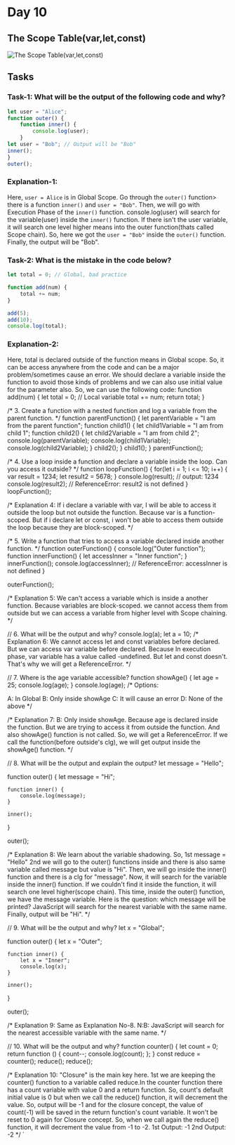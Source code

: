 # Day 10

## The Scope Table(var,let,const)
![The Scope Table(var,let,const)](https://github.com/user-attachments/assets/4af36545-3e96-4395-aae6-128debb912da)

## Tasks

### Task-1: What will be the output of the following code and why?
```js
let user = "Alice";
function outer() {
    function inner() {
        console.log(user);
    }
let user = "Bob"; // Output will be "Bob"
inner();
}
outer();
```
### Explanation-1: 
Here, `user = Alice` is in Global Scope. 
Go through the `outer()` function> there is a function `inner()`
and `user = "Bob"`. Then, we will go with Execution Phase of the `inner()`
function. 
console.log(user) will search for the variable(user) inside the `inner()`
function. If there isn't the user variable, it will search one level higher
means into the outer function(thats called  Scope chain).
So, here we got the `user = "Bob"` inside the `outer()` function.
Finally, the output will be "Bob".




### Task-2: What is the mistake in the code below?
```js
let total = 0; // Global, bad practice

function add(num) {
    total += num;
}

add(5);
add(10);
console.log(total);
```

### Explanation-2: 
Here, total is declared outside of the function means 
in Global scope. So, it can be access anywhere from the code and can 
be a major problem/sometimes cause an error.
We should declare a variable inside the function to avoid those kinds of
problems and we can also use initial value for the parameter also.
So, we can use the following code:
function add(num) {
    let total = 0; // Local variable
    total += num;
    return total;
}




/* 3. Create a function with a nested function and log a 
    variable from the parent function. */
function parentFunction() {
    let parentVariable = "I am from the parent function";
    function child1() {
        let child1Variable = "I am from child 1";
        function child2() {
            let child2Variable = "I am from child 2";
            console.log(parentVariable);
            console.log(child1Variable);
            console.log(child2Variable);
        }
        child2();
    }
    child1();
}
parentFunction();



/* 4. Use a loop inside a function and declare a variable inside
    the loop. Can you access it outside? */
    function loopFunction() {
        for(let i = 1; i <= 10; i++) {
            var result = 1234;
            let result2 = 5678;
        }
        console.log(result); // output: 1234
        console.log(result2); // ReferenceError: result2 is not defined
    }
    loopFunction();

/* Explanation 4: If i declare a variable with var, I will be able to access it 
    outside the loop but not outside the function. Because var is a function-scoped.
    But if i declare let or const, i won't be able to access them outside the 
    loop because they are block-scoped.
*/



/* 5. Write a function that tries to access a variable declared inside another function. */
function outerFunction() {
    console.log("Outer function");
    function innerFunction() {
        let accessInner = "Inner function";
    }
    innerFunction();
    console.log(accessInner); // ReferenceError: accessInner is not defined
}

outerFunction();

/* Explanation 5: We can't access a variable which is inside a another function.
    Because variables are block-scoped. we cannot access them from outside but
    we can access a variable from higher level with Scope chaining.
*/



// 6. What will be the output and why?
console.log(a);
let a = 10;
/* Explanation 6: We cannot access let and const variables before declared.
    But we can access var variable before declared. Because In execution
    phase, var variable has a value called -undefined. But let and const doesn't.
    That's why we will get a ReferenceError.
*/



// 7. Where is the age variable accessible?
function showAge() {
    let age = 25;
    console.log(age);
}
console.log(age);
/* Options:

A: In Global
B: Only inside showAge
C: It will cause an error
D: None of the above */

/* Explanation 7: B: Only inside showAge.
    Because age is declared inside the function. But we are trying to access
    it from outside the function. And also showAge() function is not called.
    So, we will get a ReferenceError.
    If we call the function(before outside's clg), we will get output inside
    the showAge() function.
*/



// 8. What will be the output and explain the output?
let message = "Hello";

function outer() {
    let message = "Hi";

    function inner() {
        console.log(message);
    }

    inner();
}

outer();

/* Explanation 8: We learn about the variable shadowing.
    So, 1st message = "Hello"
    2nd we will go to the outer() functions inside and there is also
    same variable called message but value is "Hi".
    Then, we will go inside the inner() function and there is a clg
    for "message".
    Now, it will search for the variable inside the inner() function.
    If we couldn't find it inside the function, it will search one level
    higher(scope chain). 
    This time, inside the outer() function, we have the message variable.
    Here is the question: which message will be printed?
    JavaScript will search for the nearest variable with the same name.
    Finally, output will be "Hi".
*/



// 9. What will be the output and why?
let x = "Global";

function outer() {
    let x = "Outer";

    function inner() {
        let x = "Inner";
        console.log(x);
    }

    inner();
}

outer();

/* Explanation 9: Same as Explanation No-8.
    N:B: JavaScript will search for the nearest accessible variable
    with the same name.
*/



// 10. What will be the output and why?
function counter() {
    let count = 0;
    return function () {
        count--;
        console.log(count);
    };
}
const reduce = counter();
reduce();
reduce();

/* Explanation 10: "Closure" is the main key here. 1st we are keeping the
    counter() function to a variable called reduce.In the counter function
    there has a count variable with value 0 and a return function. So, count's 
    default initial value is 0 but when we call the reduce() function,
    it will decrement the value. So, output will be -1 and for the closure
    concept, the value of count(-1) will be saved in the return function's
    count variable. It won't be reset to 0 again for Closure concept.
    So, when we call again the reduce() function, it will decrement the value
    from -1 to -2.
    1st Output: -1
    2nd Output: -2
*/
`
